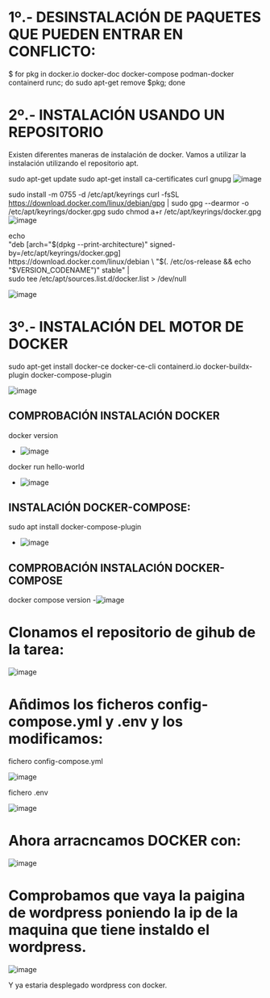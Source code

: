 # 1º.- DESINSTALACIÓN DE PAQUETES QUE PUEDEN ENTRAR EN CONFLICTO:

$ for pkg in docker.io docker-doc docker-compose podman-docker containerd runc; do sudo apt-get remove $pkg; done


# 2º.- INSTALACIÓN USANDO UN REPOSITORIO
Existen diferentes maneras de instalación de docker. Vamos a utilizar la instalación utilizando el repositorio apt.

sudo apt-get update
sudo apt-get install ca-certificates curl gnupg
![image](https://github.com/vNoxpe/actividad13_wordpress_dockers/assets/144890599/92029c91-101a-4a2c-b4ae-5881cfa6febf)


sudo install -m 0755 -d /etc/apt/keyrings
curl -fsSL https://download.docker.com/linux/debian/gpg | sudo gpg --dearmor -o /etc/apt/keyrings/docker.gpg
sudo chmod a+r /etc/apt/keyrings/docker.gpg
![image](https://github.com/vNoxpe/actividad13_wordpress_dockers/assets/144890599/6f9c0806-8ffc-49e0-a736-7c40a1057df5)


echo \
  "deb [arch="$(dpkg --print-architecture)" signed-by=/etc/apt/keyrings/docker.gpg] https://download.docker.com/linux/debian \
  "$(. /etc/os-release && echo "$VERSION_CODENAME")" stable" | \
  sudo tee /etc/apt/sources.list.d/docker.list > /dev/null

![image](https://github.com/vNoxpe/actividad13_wordpress_dockers/assets/144890599/0f67b627-4ffd-4d27-b932-e275af635bcb)

# 3º.- INSTALACIÓN DEL MOTOR DE DOCKER

sudo apt-get install docker-ce docker-ce-cli containerd.io docker-buildx-plugin docker-compose-plugin

![image](https://github.com/vNoxpe/actividad13_wordpress_dockers/assets/144890599/bf379e13-ba05-4304-a2a8-f5d1e5f40d5c)


## COMPROBACIÓN INSTALACIÓN DOCKER
docker version

- ![image](https://github.com/vNoxpe/actividad13_wordpress_dockers/assets/144890599/e308afa5-9c32-4072-a2aa-f100c61ffc1b)

docker run hello-world
- ![image](https://github.com/vNoxpe/actividad13_wordpress_dockers/assets/144890599/27d8d766-82e0-4cdf-a731-6b57444e50c9)


## INSTALACIÓN DOCKER-COMPOSE:
sudo apt install docker-compose-plugin
- ![image](https://github.com/vNoxpe/actividad13_wordpress_dockers/assets/144890599/3b99589f-5d43-4559-b61c-031872d9002b)

## COMPROBACIÓN INSTALACIÓN DOCKER-COMPOSE
docker compose version
-![image](https://github.com/vNoxpe/actividad13_wordpress_dockers/assets/144890599/38f2081c-7d4d-406c-98cf-86e47b305f5c)

# Clonamos el repositorio de gihub de la tarea:
![image](https://github.com/vNoxpe/actividad13_wordpress_dockers/assets/144890599/5c09c954-858c-495e-b21d-bf38021a1b98)

# Añdimos los ficheros config-compose.yml y .env y los modificamos:
fichero config-compose.yml

![image](https://github.com/vNoxpe/actividad13_wordpress_dockers/assets/144890599/bca85172-4a90-446b-adb7-3eff60def41e)

fichero .env

![image](https://github.com/vNoxpe/actividad13_wordpress_dockers/assets/144890599/90b05737-6e93-468e-ae3f-c7ca04898cb1)

# Ahora arracncamos DOCKER con:

![image](https://github.com/vNoxpe/actividad13_wordpress_dockers/assets/144890599/7cc4b7b9-077d-4bfb-b2ce-2d44e6f4e28f)
 # Comprobamos que vaya la paigina de wordpress poniendo la ip de la maquina que tiene instaldo el wordpress.
![image](https://github.com/vNoxpe/actividad13_wordpress/assets/144890599/6d2f70aa-0008-4c7d-8fc9-4f400ca3d1df)

 Y ya estaria desplegado wordpress con docker.
